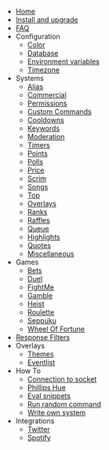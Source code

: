 * [Home](/_archive/10.1.x/)
* [Install and upgrade](/_archive/10.1.x/install-and-upgrade.md)
* [FAQ](/_archive/10.1.x/faq.md)
* Configuration
  * [Color](/_archive/10.1.x/configuration/color.md)
  * [Database](/_archive/10.1.x/configuration/database.md)
  * [Environment variables](/_archive/10.1.x/configuration/env.md)
  * [Timezone](/_archive/10.1.x/configuration/timezone.md)
* Systems
  * [Alias](/_archive/10.1.x/commands/alias.md)
  * [Commercial](/_archive/10.1.x/commands/commercial.md)
  * [Permissions](/_archive/10.1.x/commands/permissions.md)
  * [Custom Commands](/_archive/10.1.x/commands/custom-commands.md)
  * [Cooldowns](/_archive/10.1.x/commands/cooldowns.md)
  * [Keywords](/_archive/10.1.x/commands/keywords.md)
  * [Moderation](/_archive/10.1.x/commands/moderation.md)
  * [Timers](/_archive/10.1.x/commands/timers.md)
  * [Points](/_archive/10.1.x/commands/points.md)
  * [Polls](/_archive/10.1.x/commands/polls.md)
  * [Price](/_archive/10.1.x/commands/price.md)
  * [Scrim](/_archive/10.1.x/commands/scrim.md)
  * [Songs](/_archive/10.1.x/commands/songs.md)
  * [Top](/_archive/10.1.x/commands/top.md)
  * [Overlays](/_archive/10.1.x/commands/overlays.md)
  * [Ranks](/_archive/10.1.x/commands/ranks.md)
  * [Raffles](/_archive/10.1.x/commands/raffles.md)
  * [Queue](/_archive/10.1.x/commands/queue.md)
  * [Highlights](/_archive/10.1.x/commands/highlights.md)
  * [Quotes](/_archive/10.1.x/commands/quotes.md)
  * [Miscellaneous](/_archive/10.1.x/commands/miscellaneous.md)
* Games
  * [Bets](/_archive/10.1.x/games/bets.md)
  * [Duel](/_archive/10.1.x/games/duel.md)
  * [FightMe](/_archive/10.1.x/games/fightme.md)
  * [Gamble](/_archive/10.1.x/games/gamble.md)
  * [Heist](/_archive/10.1.x/games/heist.md)
  * [Roulette](/_archive/10.1.x/games/roulette.md)
  * [Seppuku](/_archive/10.1.x/games/seppuku.md)
  * [Wheel Of Fortune](/_archive/10.1.x/games/wheelOfFortune.md)
* [Response Filters](/_archive/10.1.x/filters/all.md)
* Overlays
  * [Themes](/_archive/10.1.x/overlays/themes.md)
  * [Eventlist](/_archive/10.1.x/overlays/eventlist.md)
* How To
  * [Connection to socket](/_archive/10.1.x/howto/connection-to-socket.md)
  * [Phillips Hue](/_archive/10.1.x/howto/phillipshue.md)
  * [Eval snippets](/_archive/10.1.x/howto/eval.md)
  * [Run random command](/_archive/10.1.x/howto/run-random-command.md)
  * [Write own system](/_archive/10.1.x/howto/write-own-system.md)
* Integrations
  * [Twitter](/_archive/10.1.x/integrations/twitter.md)
  * [Spotify](/_archive/10.1.x/integrations/spotify.md)